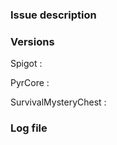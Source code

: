 ### Issue description



### Versions

Spigot : 

PyrCore : 

SurvivalMysteryChest : 

### Log file

